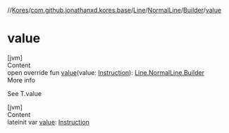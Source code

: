 //[Kores](../../../../index.md)/[com.github.jonathanxd.kores.base](../../../index.md)/[Line](../../index.md)/[NormalLine](../index.md)/[Builder](index.md)/[value](value.md)



# value  
[jvm]  
Content  
open override fun [value](value.md)(value: [Instruction](../../../../com.github.jonathanxd.kores/-instruction/index.md)): [Line.NormalLine.Builder](index.md)  
More info  


See T.value

  


[jvm]  
Content  
lateinit var [value](value.md): [Instruction](../../../../com.github.jonathanxd.kores/-instruction/index.md)  



